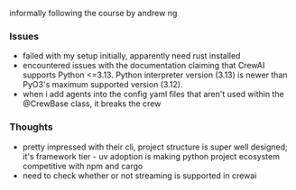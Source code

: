 informally following the course by andrew ng

### Issues

- failed with my setup initially, apparently need rust installed
- encountered issues with the documentation claiming that CrewAI supports Python <=3.13. Python interpreter version (3.13) is newer than PyO3's maximum supported version (3.12).
- when i add agents into the config yaml files that aren't used within the @CrewBase class, it breaks the crew

### Thoughts

- pretty impressed with their cli, project structure is super well designed; it's framework tier - uv adoption is making python project ecosystem competitive with npm and cargo
- need to check whether or not streaming is supported in crewai
